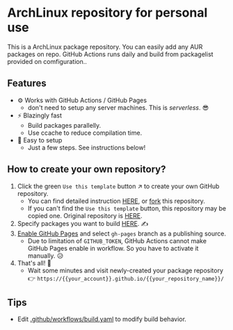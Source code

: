 # ArchLinux repository for personal use

This is a ArchLinux package repository.
You can easily add any AUR packages on repo.
GitHub Actions runs daily and build from packagelist provided on comfiguration..

## Features

- ⚙️ Works with GitHub Actions / GitHub Pages
	- don't need to setup any server machines. This is _serverless_. 😎
- ⚡ Blazingly fast
	- Build packages parallelly.
	- Use ccache to reduce compilation time.
- 🔧 Easy to setup
	- Just a few steps. See instructions below!

## How to create your own repository?

1. Click the green `Use this template` button ↗ to create your own GitHub repository.
	- You can find detailed instruction [HERE](https://docs.github.com/en/free-pro-team@latest/github/creating-cloning-and-archiving-repositories/creating-a-repository-from-a-template), or [fork](https://docs.github.com/en/free-pro-team@latest/github/getting-started-with-github/fork-a-repo) this repository.
	- If you can't find the `Use this template` button, this repository may be copied one. Original repository is [HERE](https://github.com/kaz/archlinux-repository-boilerplate).
1. Specify packages you want to build [HERE](./.github/workflows/build.yaml#L27-L31). ✍
1. [Enable GitHub Pages](https://docs.github.com/en/free-pro-team@latest/github/working-with-github-pages/configuring-a-publishing-source-for-your-github-pages-site) and select `gh-pages` branch as a publishing source.
	- Due to limitation of `GITHUB_TOKEN`, GitHub Actions cannot make GitHub Pages enable in workflow. So you have to activate it manually. 😥
1. That's all! 👏
	- Wait some minutes and visit newly-created your package repository 👉 `https://{{your_account}}.github.io/{{your_repository_name}}/`

## Tips

- Edit [.github/workflows/build.yaml](./.github/workflows/build.yaml) to modify build behavior.
